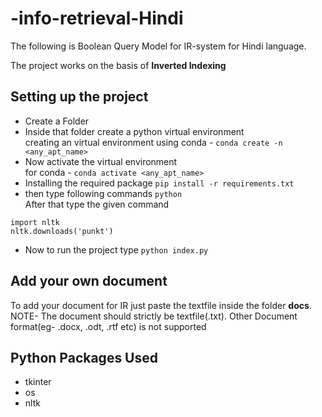 # -info-retrieval-Hindi

The following is Boolean Query Model for IR-system for Hindi language. 

The project works on the basis of **Inverted Indexing**

## Setting up the project 
* Create a Folder
* Inside that folder create a python virtual environment  <br>
creating an virtual environment using conda - `conda create -n <any_apt_name>`
* Now activate the virtual environment <br>
for conda - `conda activate <any_apt_name>` 
* Installing the required package 
`pip install -r requirements.txt`
* then type following commands
`python`<br> After that type the given command
```
import nltk 
nltk.downloads('punkt')
```
* Now to run the project type
`python index.py`

## Add your own document
To add your document for IR just paste the textfile inside the folder **docs**.<br>
NOTE- The document should strictly be textfile(.txt). Other Document format(eg- .docx, .odt, .rtf etc) is not supported

## Python Packages Used
* tkinter 
* os
* nltk
